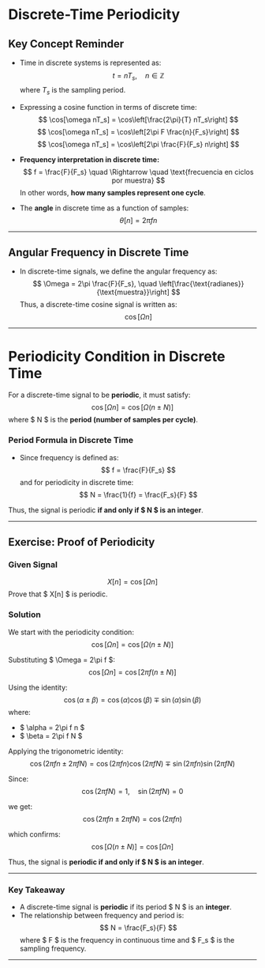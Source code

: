 # **Discrete-Time Periodicity**

## **Key Concept Reminder**

- Time in discrete systems is represented as:
  $$
  t = nT_s, \quad n \in \mathbb{Z}
  $$
  where $T_s$ is the sampling period.

- Expressing a cosine function in terms of discrete time:
  $$
  \cos[\omega nT_s] = \cos\left[\frac{2\pi}{T} nT_s\right]
  $$
  $$
  \cos[\omega nT_s] = \cos\left[2\pi F \frac{n}{F_s}\right]
  $$
  $$
  \cos[\omega nT_s] = \cos\left[2\pi \frac{F}{F_s} n\right]
  $$

- **Frequency interpretation in discrete time:**
  $$
  f = \frac{F}{F_s} \quad \Rightarrow \quad \text{frecuencia en ciclos por muestra}
  $$
  In other words, **how many samples represent one cycle**.

- The **angle** in discrete time as a function of samples:
  $$
  \theta[n] = 2\pi f n
  $$

---

## **Angular Frequency in Discrete Time**

- In discrete-time signals, we define the angular frequency as:
  $$
  \Omega = 2\pi \frac{F}{F_s}, \quad \left[\frac{\text{radianes}}{\text{muestra}}\right]
  $$
  Thus, a discrete-time cosine signal is written as:
  $$
  \cos [\Omega n]
  $$

---

# **Periodicity Condition in Discrete Time**

For a discrete-time signal to be **periodic**, it must satisfy:
$$
\cos[\Omega n] = \cos[\Omega (n \pm N)]
$$
where $ N $ is the **period (number of samples per cycle)**.

### **Period Formula in Discrete Time**

- Since frequency is defined as:
  $$
  f = \frac{F}{F_s}
  $$
  and for periodicity in discrete time:
  $$
  N = \frac{1}{f} = \frac{F_s}{F}
  $$

Thus, the signal is periodic **if and only if $ N $ is an integer**.

---

## **Exercise: Proof of Periodicity**

### **Given Signal**
$$
X[n] = \cos[\Omega n]
$$
Prove that $ X[n] $ is periodic.

### **Solution**

We start with the periodicity condition:
$$
\cos[\Omega n] = \cos[\Omega (n \pm N)]
$$

Substituting $ \Omega = 2\pi f $:
$$
\cos[\Omega n] = \cos[2\pi f (n \pm N)]
$$

Using the identity:
$$
\cos(\alpha \pm \beta) = \cos(\alpha)\cos(\beta) \mp \sin(\alpha)\sin(\beta)
$$
where:
- $ \alpha = 2\pi f n $
- $ \beta = 2\pi f N $

Applying the trigonometric identity:
$$
\cos(2\pi f n \pm 2\pi f N ) = \cos(2\pi f n)\cos(2\pi f N) \mp \sin(2\pi f n)\sin(2\pi f N)
$$

Since:
$$
\cos(2\pi f N) = 1, \quad \sin(2\pi f N) = 0
$$

we get:
$$
\cos(2\pi f n \pm 2\pi f N ) = \cos(2\pi f n)
$$

which confirms:
$$
\cos[\Omega (n \pm N)] = \cos[\Omega n]
$$

Thus, the signal is **periodic if and only if $ N $ is an integer**.

---

### **Key Takeaway**
- A discrete-time signal is **periodic** if its period $ N $ is an **integer**.
- The relationship between frequency and period is:
  $$
  N = \frac{F_s}{F}
  $$
  where $ F $ is the frequency in continuous time and $ F_s $ is the sampling frequency.

---
